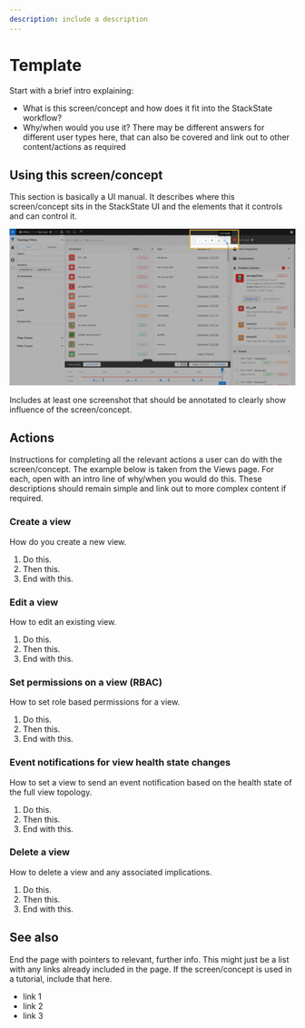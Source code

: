 ```yaml
---
description: include a description
---
```


# Template

Start with a brief intro explaining:
- What is this screen/concept and how does it fit into the StackState workflow?
- Why/when would you use it? There may be different answers for different user types here, that can also be covered and link out to other content/actions as required


## Using this screen/concept

This section is basically a UI manual. It describes where this screen/concept sits in the StackState UI and the elements that it controls and can control it.

![screen/concept where](/.gitbook/assets/v42_basic_filtering_list.png)

Includes at least one screenshot that should be annotated to clearly show influence of the screen/concept.

## Actions

Instructions for completing all the relevant actions a user can do with the screen/concept. The example below is taken from the Views page. For each, open with an intro line of why/when you would do this. These descriptions should remain simple and link out to more complex content if required.

### Create a view

How do you create a new view.

1. Do this.
2. Then this.
3. End with this.

### Edit a view

How to edit an existing view.

1. Do this.
2. Then this.
3. End with this.

### Set permissions on a view (RBAC)

How to set role based permissions for a view.

1. Do this.
2. Then this.
3. End with this.

### Event notifications for view health state changes

How to set a view to send an event notification based on the health state of the full view topology.

1. Do this.
2. Then this.
3. End with this.

### Delete a view

How to delete a view and any associated implications.

1. Do this.
2. Then this.
3. End with this.

## See also

End the page with pointers to relevant, further info. This might just be a list with any links already included in the page. If the screen/concept is used in a tutorial, include that here.

- link 1
- link 2
- link 3
